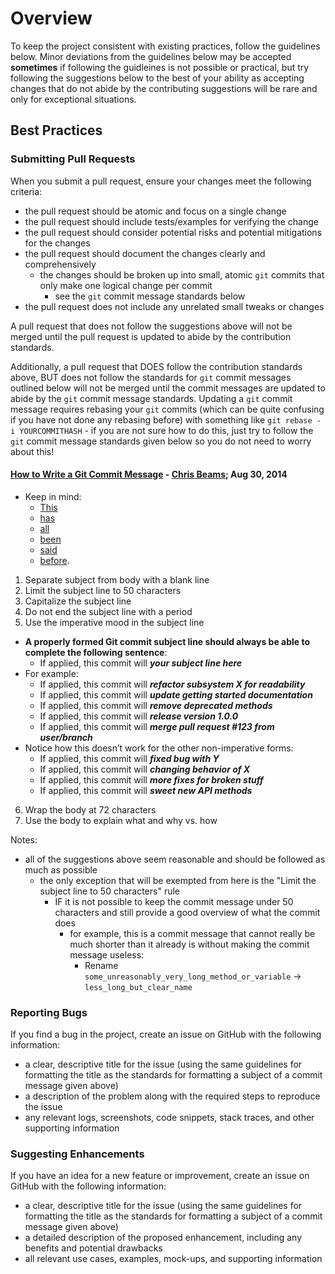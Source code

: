 # Overview

To keep the project consistent with existing practices, follow the guidelines below. Minor deviations from the guidelines below may be accepted **sometimes** if following the guidleines is not possible or practical, but try following the suggestions below to the best of your ability as accepting changes that do not abide by the contributing suggestions will be rare and only for exceptional situations.


## Best Practices


### Submitting Pull Requests

When you submit a pull request, ensure your changes meet the following criteria:
- the pull request should be atomic and focus on a single change
- the pull request should include tests/examples for verifying the change
- the pull request should consider potential risks and potential mitigations for the changes
- the pull request should document the changes clearly and comprehensively
  - the changes should be broken up into small, atomic `git` commits that only make one logical change per commit
    - see the `git` commit message standards below
- the pull request does not include any unrelated small tweaks or changes

A pull request that does not follow the suggestions above will not be merged until the pull request is updated to abide by the contribution standards.

Additionally, a pull request that DOES follow the contribution standards above, BUT does not follow the standards for `git` commit messages outlined below will not be merged until the commit messages are updated to abide by the `git` commit message standards. Updating a `git` commit message requires rebasing your `git` commits (which can be quite confusing if you have not done any rebasing before) with something like `git rebase -i YOURCOMMITHASH` - if you are not sure how to do this, just try to follow the `git` commit message standards given below so you do not need to worry about this!


#### [How to Write a Git Commit Message](https://chris.beams.io/posts/git-commit/) - [Chris Beams](https://chris.beams.io/); Aug 30, 2014

- Keep in mind:
  - [This](http://tbaggery.com/2008/04/19/a-note-about-git-commit-messages.html)
  - [has](https://www.git-scm.com/book/en/v2/Distributed-Git-Contributing-to-a-Project#_commit_guidelines)
  - [all](https://github.com/torvalds/subsurface-for-dirk/blob/master/README.md#contributing)
  - [been](http://who-t.blogspot.co.at/2009/12/on-commit-messages.html)
  - [said](https://github.com/erlang/otp/wiki/writing-good-commit-messages)
  - [before](https://github.com/spring-projects/spring-framework/blob/30bce7/CONTRIBUTING.md#format-commit-messages).
1. Separate subject from body with a blank line
2. Limit the subject line to 50 characters
3. Capitalize the subject line
4. Do not end the subject line with a period
5. Use the imperative mood in the subject line
  - **A properly formed Git commit subject line should always be able to complete the following sentence**:
    - If applied, this commit will ***your subject line here***
  - For example:
    - If applied, this commit will ***refactor subsystem X for readability***
    - If applied, this commit will ***update getting started documentation***
    - If applied, this commit will ***remove deprecated methods***
    - If applied, this commit will ***release version 1.0.0***
    - If applied, this commit will ***merge pull request #123 from user/branch***
  - Notice how this doesn’t work for the other non-imperative forms:
    - If applied, this commit will ***fixed bug with Y***
    - If applied, this commit will ***changing behavior of X***
    - If applied, this commit will ***more fixes for broken stuff***
    - If applied, this commit will ***sweet new API methods***
6. Wrap the body at 72 characters
7. Use the body to explain what and why vs. how

Notes:
- all of the suggestions above seem reasonable and should be followed as much as possible
  - the only exception that will be exempted from here is the "Limit the subject line to 50 characters" rule
    - IF it is not possible to keep the commit message under 50 characters and still provide a good overview of what the commit does
      - for example, this is a commit message that cannot really be much shorter than it already is without making the commit message useless:
        - Rename `some_unreasonably_very_long_method_or_variable` → `less_long_but_clear_name`


### Reporting Bugs

If you find a bug in the project, create an issue on GitHub with the following information:
- a clear, descriptive title for the issue (using the same guidelines for formatting the title as the standards for formatting a subject of a commit message given above)
- a description of the problem along with the required steps to reproduce the issue
- any relevant logs, screenshots, code snippets, stack traces, and other supporting information


### Suggesting Enhancements

If you have an idea for a new feature or improvement, create an issue on GitHub with the following information:
- a clear, descriptive title for the issue (using the same guidelines for formatting the title as the standards for formatting a subject of a commit message given above)
- a detailed description of the proposed enhancement, including any benefits and potential drawbacks
- all relevant use cases, examples, mock-ups, and supporting information
